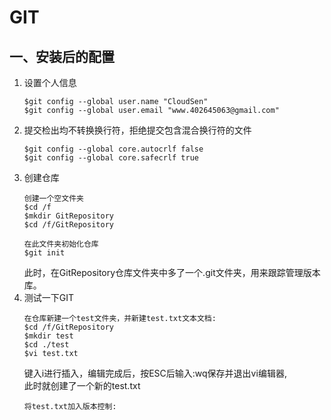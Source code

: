 # GIT

## 一、安装后的配置  
1. 设置个人信息  
	```
	$git config --global user.name "CloudSen"  
	$git config --global user.email "www.402645063@gmail.com"
	```
2. 提交检出均不转换换行符，拒绝提交包含混合换行符的文件
	```
	$git config --global core.autocrlf false
	$git config --global core.safecrlf true
	```  
2. 创建仓库  
	```
	创建一个空文件夹
	$cd /f  
	$mkdir GitRepository  
	$cd /f/GitRepository
	```
	```
	在此文件夹初始化仓库
	$git init
	```
	此时，在GitRepository仓库文件夹中多了一个.git文件夹，用来跟踪管理版本库。  
3. 测试一下GIT  
	```
	在仓库新建一个test文件夹，并新建test.txt文本文档:
	$cd /f/GitRepository
	$mkdir test
	$cd ./test
	$vi test.txt
	```  
	键入i进行插入，编辑完成后，按ESC后输入:wq保存并退出vi编辑器,  
	此时就创建了一个新的test.txt
	```
	将test.txt加入版本控制:  
	
	```